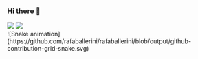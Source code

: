 ### Hi there 👋
<div>
  <img height="180em" src="https://github-readme-stats.vercel.app/api?username=joaonetocastro&theme=onedark)](https://github.com/anuraghazra/github-readme-stats" />
  <img height="180em" src="https://github-readme-stats.vercel.app/api/top-langs/?username=joaonetocastro&layout=compact&theme=onedark)](https://github.com/anuraghazra/github-readme-stats" />
</div>
<div>
![Snake animation](https://github.com/rafaballerini/rafaballerini/blob/output/github-contribution-grid-snake.svg)
</div>
<!--
**joaonetocastro/joaonetocastro** is a ✨ _special_ ✨ repository because its `README.md` (this file) appears on your GitHub profile.

Here are some ideas to get you started:

- 🔭 I’m currently working on ...
- 🌱 I’m currently learning ...
- 👯 I’m looking to collaborate on ...
- 🤔 I’m looking for help with ...
- 💬 Ask me about ...
- 📫 How to reach me: ...
- 😄 Pronouns: ...
- ⚡ Fun fact: ...
-->
